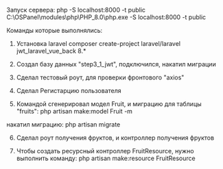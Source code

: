Запуск сервера: 
php -S localhost:8000 -t public
C:\OSPanel\modules\php\PHP_8.0\php.exe -S localhost:8000 -t public

Команды которые выполнялись:

1. Установка laravel
composer create-project laravel/laravel jwt_laravel_vue_back 8.*

2. Создал базу данных "step3_1_jwt", подключился, накатил миграции

3. Сделал тестовый роут, для проверки фронтового "axios"

4. Сделал Регистарцию пользователя

5. Командой сгенерировал модел Fruit, и миграцию для таблицы "fruits":
php artisan make:model Fruit -m

накатил миграцию:
php artisan migrate

6. Сделал роут получения фруктов, и контроллер получения фруктов

7. Чтобы создать ресурсный контроллер FruitResource, нужно выполнить команду:
php artisan make:resource FruitResource
